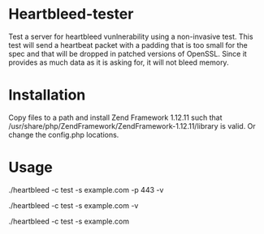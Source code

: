 Heartbleed-tester
=================

Test a server for heartbleed vunlnerability using a non-invasive test. This test will send a heartbeat packet with a padding that is too small for the spec and that
will be dropped in patched versions of OpenSSL. Since it provides as much data as it is asking for, it will not bleed memory. 

Installation
=================

Copy files to a path and install Zend Framework 1.12.11 such that /usr/share/php/ZendFramework/ZendFramework-1.12.11/library is valid. Or change the config.php locations.

Usage
=================

./heartbleed -c test -s example.com -p 443 -v

./heartbleed -c test -s example.com -v

./heartbleed -c test -s example.com
